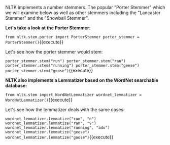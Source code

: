 
NLTK implements a number stemmers. The popular "Porter Stemmer" which we will examine below as well as other stemmers including the "Lancaster Stemmer" and the "Snowball Stemmer". 

**Let's take a look at the Porter Stemmer**:

`from nltk.stem.porter import PorterStemmer
porter_stemmer = PorterStemmer()`{{execute}}

Let's see how the porter stemmer would stem:

`porter_stemmer.stem("run")
porter_stemmer.stem("ran")
porter_stemmer.stem("running")
porter_stemmer.stem("geese")
porter_stemmer.stem("goose")`{{execute}}

**NLTK also implements a Lemmatizer based on the WordNet searchable database:**

`from nltk.stem import WordNetLemmatizer
wordnet_lemmatizer = WordNetLemmatizer()`{{execute}}

Let's see how the lemmatizer deals with the same cases:

`wordnet_lemmatizer.lemmatize("run", "n")
wordnet_lemmatizer.lemmatize("ran", "v")
wordnet_lemmatizer.lemmatize("running", "adv")
wordnet_lemmatizer.lemmatize("geese")
wordnet_lemmatizer.lemmatize("goose")`{{execute}}

